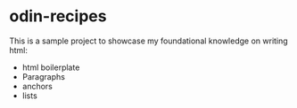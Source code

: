 # odin-recipes
This is a sample project to showcase my foundational knowledge on writing html:
* html boilerplate
* Paragraphs
* anchors
* lists